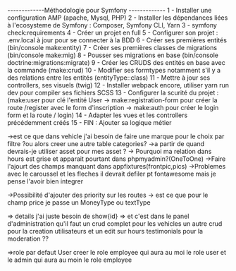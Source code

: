 
-------------Méthodologie pour Symfony -------------
1 - Installer une configuration AMP (apache, Mysql, PHP)
2 - Installer les dépendances liées à l'ecosysteme de Symfony : Composer, Symfony CLI, Yarn
3 - symfony check:requirements
4 - Créer un projet en full
5 - Configurer son projet : .env.local à jour pour se connecter à la BDD
6 - Créer ses premières entités (bin/console make:entity)
7 - Créer ses premières classes de migrations (bin/console make:mig)
8 - Pousser ses migrations en base (bin/console doctrine:migrations:migrate)
9 - Créer les CRUDS des entités en base avec la commande (make:crud)
10 - Modifier ses formtypes notamment s'il y a des relations entre les entités (entityType::class)
11 - Mettre à jour ses controllers, ses visuels (twig)
12 - Installer webpack encore, utiliser yarn run dev pour compiler ses fichiers SCSS
13 - Configurer la scurité du projet : (make:user pour clé l'entité User -> make:registration-form pour créer la route /register avec le form d'inscription -> make:auth pour créer le login form et la route / login)
14 - Adapter les vues et les controllers précédemment créés
15 - FIN : Ajouter sa logique métier





->est ce que dans vehicle j'ai besoin de faire une marque pour le choix par filtre ?ou alors creer une autre table categories?
->a partir de quand devrais-je utiliser asset pour mes asset ?
-> Pourquoi ma relation dans hours est grise et apparait pourtant dans phpmyadmin?(OneToOne)
->Faire l'ajourt des champs manquant dans appfixtures(frontpic,pics)
->Problemes avec le caroussel et les fleches il devrait defiler pt fontawesome mais je pense l'avoir bien integrer

->Possibilité d'ajouter des priority sur les routes 
-> est ce que pour le champ price je passe un MoneyType ou textType


=> details j'ai juste besoin de show{id}
=> et c'est dans le panel d'administration qu'il faut un crud complet pour les vehicles 
un autre crud pour la creation utilisateurs 
et un edit sur hours 
testimonials pour la moderation ??


=>role par defaut User creer le role employee qui aura au moi le role user et le admin qui aura au moin le role employee 


